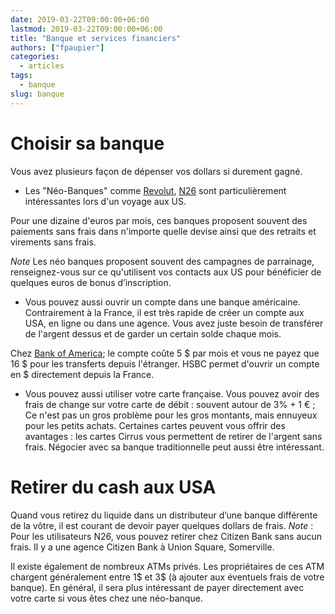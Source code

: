 ```yaml
---
date: 2019-03-22T09:00:00+06:00
lastmod: 2019-03-22T09:00:00+06:00
title: "Banque et services financiers"
authors: ["fpaupier"]
categories:
  - articles
tags:
  - banque
slug: banque
---
```

# Choisir sa banque
Vous avez plusieurs façon de dépenser vos dollars si durement gagné.
 
 - Les "Néo-Banques" comme [Revolut](https://www.revolut.com), [N26](https://n26.com/fr-fr/) sont particulièrement intéressantes lors d'un voyage aux US. 

Pour une dizaine d'euros par mois, ces banques proposent souvent des paiements sans frais dans n'importe quelle devise ainsi que des retraits et virements sans frais.

_Note_ Les néo banques proposent souvent des campagnes de parrainage, renseignez-vous sur ce qu'utilisent vos contacts aux US pour bénéficier de quelques euros de bonus d’inscription.

 - Vous pouvez aussi ouvrir un compte dans une banque américaine. Contrairement à la France, il est très rapide de créer un compte aux USA, en ligne ou dans une agence. Vous avez juste besoin de transférer de l'argent dessus et de garder un certain solde chaque mois. 

Chez [Bank of America](https://www.bankofamerica.com/); le compte coûte 5 $ par mois et vous ne payez que 16 $ pour les transferts depuis l'étranger. HSBC permet d'ouvrir un compte en $ directement depuis la France.

- Vous pouvez aussi utiliser votre carte française. Vous pouvez avoir des frais de change sur votre carte de débit : souvent autour de 3% + 1 € ; Ce n'est pas un gros problème pour les gros montants, mais ennuyeux pour les petits achats. Certaines cartes peuvent vous offrir des avantages : les cartes Cirrus vous permettent de retirer de l'argent sans frais. Négocier avec sa banque traditionnelle peut aussi être intéressant.

# Retirer du cash aux USA
Quand vous retirez du liquide dans un distributeur d’une banque différente de la vôtre, il est courant de devoir payer quelques dollars de frais. 
_Note_ : Pour les utilisateurs N26, vous pouvez retirer chez Citizen Bank sans aucun frais. Il y a une agence Citizen Bank à Union Square, Somerville.

Il existe également de nombreux ATMs privés. Les propriétaires de ces ATM chargent généralement entre 1$ et 3$ (à ajouter aux éventuels frais de votre banque). 
En général, il sera plus intéressant de payer directement avec votre carte si vous êtes chez une néo-banque. 
